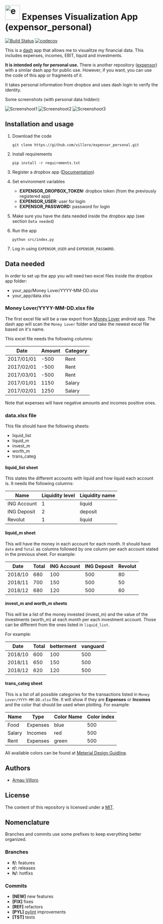 # <img src="assets/logo.png" alt="expensor_personal" width="48px"/> Expenses Visualization App (expensor_personal)
[![Build Status](https://travis-ci.com/villoro/expensor_personal.svg?branch=master)](https://travis-ci.com/villoro/expensor_personal)
[![codecov](https://codecov.io/gh/villoro/expensor_personal/branch/master/graph/badge.svg)](https://codecov.io/gh/villoro/expensor_personal)

This is a [dash](https://plot.ly/products/dash/) app that allows me to visualitze my financial data. This includes expenses, incomes, EBIT, liquid and investments.

**It is intended only for personal use.** There is another repository ([expensor](https://github.com/villoro/expensor)) with a similar dash app for public use. However, if you want, you can use the code of this app or fragments of it.

It takes personal information from dropbox and uses dash login to verify the identity.

Some screenshots (with personal data hidden):

![Screenshoot1](images/screenshot_1.jpg)
![Screenshoot2](images/screenshot_2.jpg)
![Screenshoot3](images/screenshot_3.jpg)

## Installation and usage
1. Download the code 

    ```git clone https://github.com/villoro/expensor_personal.git```

2. Install requirements

    ```pip install -r requirements.txt```

3. Register a dropbox app ([Documentation](https://www.dropbox.com/developers/reference/oauth-guide))

4. Set environment variables
    - **EXPENSOR_DROPBOX_TOKEN:** dropbox token (from the previously registered app)
    - **EXPENSOR_USER:** user for login
    - **EXPENSOR_PASSWORD:** password for login

5. Make sure you have the data needed inside the dropbox app (see section `Data needed`)

6. Run the app

    ```python src/index.py```

7. Log in using `EXPENSOR_USER` and `EXPENSOR_PASSWORD`.

## Data needed
In order to set up the app you will need two excel files inside the dropbox app folder:
* your_app/Money Lover/YYYY-MM-DD.xlsx
* your_app/data.xlsx

### Money Lover/YYYY-MM-DD.xlsx file
The first excel file will be a raw export from [Money Lover](https://moneylover.me/) android app. The dash app will scan the `Money Lover` folder and take the newest excel file based on it's name.

This excel file needs the following columns:

| Date       | Amount | Category |
|------------|--------|----------|
| 2017/01/01 | -500   | Rent     |
| 2017/02/01 | -500   | Rent     |
| 2017/03/01 | -500   | Rent     |
| 2017/01/01 | 1150   | Salary   |
| 2017/02/01 | 1250   | Salary   |

Note that expenses will have negative amounts and incomes positive ones.

### data.xlsx file
This file should have the following sheets:
* liquid_list
* liquid_m
* invest_m
* worth_m
* trans_categ

#### liquid_list sheet
This states the different accounts with liquid and how liquid each account is. It needs the following columns:

| Name        | Liquidity level | Liquidity   name |
|-------------|-----------------|------------------|
| ING Account | 1               | liquid           |
| ING Deposit | 2               | deposit          |
|   Revolut   | 1               | liquid           |

#### liquid_m sheet
This will have the money in each account for each month. It should have `date` and `Total` as columns followed by one column per each account stated in the previous sheet. For example:

| Date    | Total | ING Account | ING Deposit | Revolut |
|---------|-------|-------------|-------------|---------|
| 2018/10 | 680   | 100         | 500         | 80      |
| 2018/11 | 700   | 150         | 500         | 50      |
| 2018/12 | 680   | 120         | 500         | 60      |

#### invest_m and worth_m sheets
This will be a list of the money invested (invest_m) and the value of the investments (worth_m) at each month per each investment account. Those can be different from the ones listed in `liquid_list`.

For example:

| Date    | Total | betterment | vanguard |
|---------|-------|------------|----------|
| 2018/10 | 600   | 100        | 500      |
| 2018/11 | 650   | 150        | 500      |
| 2018/12 | 620   | 120        | 500      |

#### trans_categ sheet
This is a list of all possible categories for the transactions listed in `Money Lover/YYYY-MM-DD.xlsx` file. It will show if they are **Expenses** or **Incomes** and the color that should be used when plotting. For example:

| Name   | Type     | Color Name | Color index |
|--------|----------|------------|-------------|
|  Food  | Expenses | blue       | 500         |
| Salary | Incomes  | red        | 500         |
|  Rent  | Expenses | green      | 500         |


All available colors can be found at [Meterial Design Guidline](https://material.io/design/color/the-color-system.html#color-usage-palettes).

## Authors
* [Arnau Villoro](villoro.com)

## License
The content of this repository is licensed under a [MIT](https://opensource.org/licenses/MIT).

## Nomenclature
Branches and commits use some prefixes to keep everything better organized.

### Branches
* **f/:** features
* **r/:** releases
* **h/:** hotfixs

### Commits
* **[NEW]** new features
* **[FIX]** fixes
* **[REF]** refactors
* **[PYL]** [pylint](https://www.pylint.org/) improvements
* **[TST]** tests